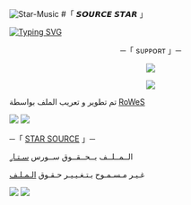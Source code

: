 ![Star-Music](https://graph.org/file/abc6b25ceb81316ab1e1e.jpg)
#「 𝙎𝙊𝙐𝙍𝘾𝙀 𝙎𝙏𝘼𝙍 」

[![Typing SVG](https://readme-typing-svg.herokuapp.com/?lines=WELCOME+TO+SOURCE-STAR+AN+ADVANCE+BOT)](https://github.com/rowes-star)

<p align="center">
    ─「 sᴜᴩᴩᴏʀᴛ 」─
</p>

</h3>
<p align="center">
<a href="https://t.me/SUPP0RT_STAR"><img src="https://img.shields.io/badge/-Support%20Group-blue.svg?style=for-the-badge&logo=Telegram"></a>
</p>
<p align="center">
<a href="https://t.me/S0URCE_STAR"><img src="https://img.shields.io/badge/-Support%20Channel-blue.svg?style=for-the-badge&logo=Telegram"></a>
</p>

تم تطوير و تعريب الملف بواسطة [RoWeS](https://t.me/RQ_X0)


<img src="https://user-images.githubusercontent.com/73097560/115834477-dbab4500-a447-11eb-908a-139a6edaec5c.gif"> <img src="https://user-images.githubusercontent.com/73097560/115834477-dbab4500-a447-11eb-908a-139a6edaec5c.gif">




─「 [STAR SOURCE](https://t.me/S0URCE_STAR) 」─ 


  الــمــلــف بــحــقــوق ســورس [سـتـاࢪ](https://t.me/S0URCE_STAR)

غـيـر مـسـمـوح بـتـغـيـيـر حـقـوق [الـمـلـف](https://t.me/S0URCE_STAR)


<img src="https://user-images.githubusercontent.com/73097560/115834477-dbab4500-a447-11eb-908a-139a6edaec5c.gif"> <img src="https://user-images.githubusercontent.com/73097560/115834477-dbab4500-a447-11eb-908a-139a6edaec5c.gif">

